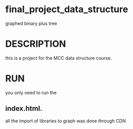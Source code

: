 # final_project_data_structure
graphed binary plus tree
# DESCRIPTION
this is a project for the MCC data structure course.
# RUN
you only need to run the 
## index.html. 
all the import of libraries to graph was done through CDN
